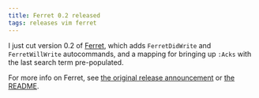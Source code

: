 ```yaml
---
title: Ferret 0.2 released
tags: releases vim ferret
---
```


I just cut version 0.2 of [Ferret](https://github.com/wincent/ferret), which adds `FerretDidWrite` and `FerretWillWrite` autocommands, and a mapping for bringing up `:Acks` with the last search term pre-populated.

For more info on Ferret, see [the original release announcement](/blog/ferret-0.1-released) or [the README](https://github.com/wincent/ferret).
